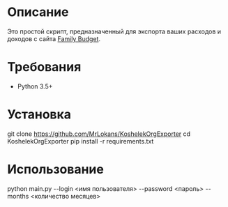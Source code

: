 Описание
========
Это простой скрипт, предназначенный для экспорта ваших расходов и доходов с сайта [Family Budget](koshelek.org).

Требования
==========
- Python 3.5+

Установка
=========
git clone https://github.com/MrLokans/KoshelekOrgExporter
cd KoshelekOrgExporter
pip install -r requirements.txt

Использование
=============
python main.py --login <имя пользователя> --password <пароль> --months <количество месяцев>
